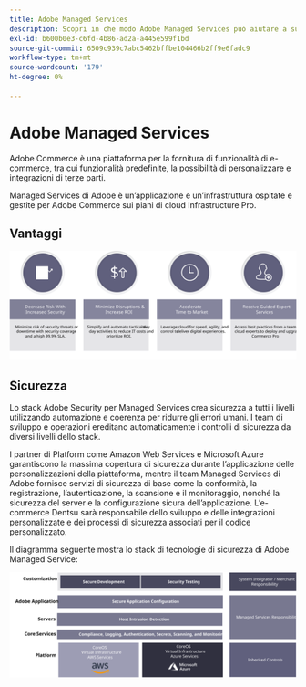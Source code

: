 ```yaml
---
title: Adobe Managed Services
description: Scopri in che modo Adobe Managed Services può aiutare a supportare e mantenere l’implementazione di Adobe Commerce.
exl-id: b600b0e3-c6fd-4b86-ad2a-a445e599f1bd
source-git-commit: 6509c939c7abc5462bffbe104466b2ff9e6fadc9
workflow-type: tm+mt
source-wordcount: '179'
ht-degree: 0%

---
```


# Adobe Managed Services

Adobe Commerce è una piattaforma per la fornitura di funzionalità di e-commerce, tra cui funzionalità predefinite, la possibilità di personalizzare e integrazioni di terze parti.

Managed Services di Adobe è un’applicazione e un’infrastruttura ospitate e gestite per Adobe Commerce sui piani di cloud Infrastructure Pro.

## Vantaggi

![Infografica che mostra i vantaggi di Adobe Managed Services](../../assets/playbooks/managed-services-benefits.svg)

## Sicurezza

Lo stack Adobe Security per Managed Services crea sicurezza a tutti i livelli utilizzando automazione e coerenza per ridurre gli errori umani. I team di sviluppo e operazioni ereditano automaticamente i controlli di sicurezza da diversi livelli dello stack.

I partner di Platform come Amazon Web Services e Microsoft Azure garantiscono la massima copertura di sicurezza durante l’applicazione delle personalizzazioni della piattaforma, mentre il team Managed Services di Adobe fornisce servizi di sicurezza di base come la conformità, la registrazione, l’autenticazione, la scansione e il monitoraggio, nonché la sicurezza del server e la configurazione sicura dell’applicazione. L’e-commerce Dentsu sarà responsabile dello sviluppo e delle integrazioni personalizzate e dei processi di sicurezza associati per il codice personalizzato.

Il diagramma seguente mostra lo stack di tecnologie di sicurezza di Adobe Managed Service:

![Diagramma che mostra lo stack di sicurezza di Adobe Managed Services](../../assets/playbooks/managed-services-security-stack.svg)
